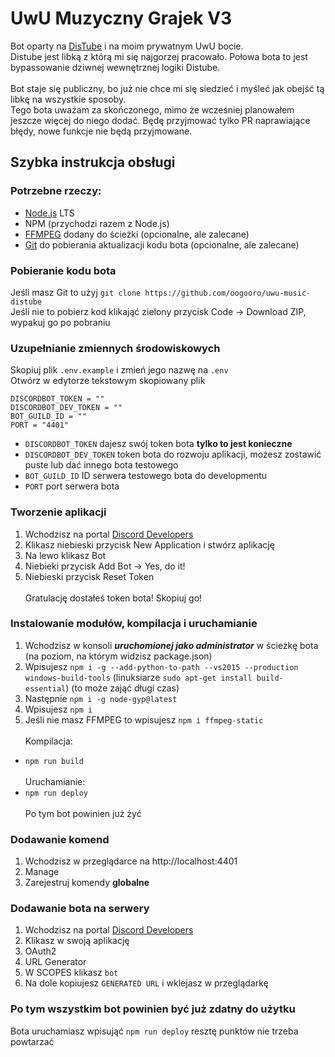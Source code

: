 # UwU Muzyczny Grajek V3

Bot oparty na [DisTube](https://github.com/skick1234/DisTube) i na moim prywatnym UwU bocie. <br />
Distube jest libką z którą mi się najgorzej pracowało. Połowa bota to jest bypassowanie dziwnej wewnętrznej logiki Distube. <br />  <br />
Bot staje się publiczny, bo już nie chce mi się siedzieć i myśleć jak obejść tą libkę na wszystkie sposoby. <br />
Tego bota uważam za skończonego, mimo że wcześniej planowałem jeszcze więcej do niego dodać. Będę przyjmować tylko PR naprawiające błędy, nowe funkcje nie będą przyjmowane. <br />

## Szybka instrukcja obsługi
### Potrzebne rzeczy:
- [Node.js](https://nodejs.org) LTS
- NPM (przychodzi razem z Node.js)
- [FFMPEG](https://ffmpeg.org/download.html) dodany do ścieżki (opcionalne, ale zalecane) <br />
- [Git](https://gitforwindows.org) do pobierania aktualizacji kodu bota (opcionalne, ale zalecane)

### Pobieranie kodu bota
Jeśli masz Git to użyj `git clone https://github.com/oogooro/uwu-music-distube` <br />
Jeśli nie to pobierz kod klikająć zielony przycisk Code -> Download ZIP, wypakuj go po pobraniu

### Uzupełnianie zmiennych środowiskowych
Skopiuj plik `.env.example` i zmień jego nazwę na `.env` <br />
Otwórz w edytorze tekstowym skopiowany plik <br />
```env
DISCORDBOT_TOKEN = ""
DISCORDBOT_DEV_TOKEN = ""
BOT_GUILD_ID = ""
PORT = "4401"
```
- `DISCORDBOT_TOKEN` dajesz swój token bota **tylko to jest konieczne**
- `DISCORDBOT_DEV_TOKEN` token bota do rozwoju aplikacji, możesz zostawić puste lub dać innego bota testowego
- `BOT_GUILD_ID` ID serwera testowego bota do developmentu
- `PORT` port serwera bota

### Tworzenie aplikacji
1. Wchodzisz na portal [Discord Developers](https://discord.com/developers)
1. Klikasz niebieski przycisk New Application i stwórz aplikację
1. Na lewo klikasz Bot
1. Niebieki przycisk Add Bot -> Yes, do it!
1. Niebieski przycisk Reset Token <br /> <br />
Gratulację dostałeś token bota! Skopiuj go!

### Instalowanie modułów, kompilacja i uruchamianie
1. Wchodzisz w konsoli ***uruchomionej jako administrator*** w ścieżkę bota (na poziom, na którym widzisz package.json)
1. Wpisujesz `npm i -g --add-python-to-path --vs2015 --production windows-build-tools` (linuksiarze `sudo apt-get install build-essential`) (to może zająć długi czas)
1. Następnie `npm i -g node-gyp@latest`
1. Wpisujesz `npm i`
1. Jeśli nie masz FFMPEG to wpisujesz `npm i ffmpeg-static` <br /> <br />
Kompilacja:
- `npm run build` <br /> <br />
Uruchamianie:
- `npm run deploy` <br /> <br />
Po tym bot powinien już żyć

### Dodawanie komend
1. Wchodzisz w przeglądarce na http://localhost:4401
1. Manage
1. Zarejestruj komendy **globalne**

### Dodawanie bota na serwery
1. Wchodzisz na portal [Discord Developers](https://discord.com/developers)
1. Klikasz w swoją aplikację
1. OAuth2
1. URL Generator
1. W SCOPES klikasz `bot`
1. Na dole kopiujesz `GENERATED URL` i wklejasz w przeglądarkę

### Po tym wszystkim bot powinien być już zdatny do użytku
Bota uruchamiasz wpisująć `npm run deploy` resztę punktów nie trzeba powtarzać
